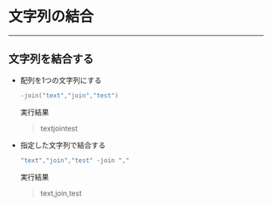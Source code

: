# 文字列の結合

---

## 文字列を結合する

* 配列を1つの文字列にする

  ```PowerShell
  -join("text","join","test")
  ```

  実行結果

  > textjointest

* 指定した文字列で結合する

  ```PowerShell
  "text","join","test" -join ","
  ```

  実行結果

  > text,join,test
